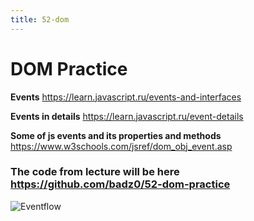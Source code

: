 ```yaml
---
title: 52-dom
---
```


# DOM Practice


**Events**
<https://learn.javascript.ru/events-and-interfaces>

**Events in details**
<https://learn.javascript.ru/event-details>

**Some of js events and its properties and methods**
<https://www.w3schools.com/jsref/dom_obj_event.asp>


### The code from lecture will be here <https://github.com/badz0/52-dom-practice>


![Eventflow](https://javascript.info/article/bubbling-and-capturing/eventflow@2x.png)
